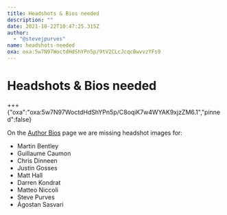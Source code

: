 ```yaml
---
title: Headshots & Bios needed
description: ""
date: 2021-10-22T10:47:25.315Z
author:
  - "@stevejpurves"
name: headshots-needed
oxa: oxa:5w7N97WoctdHdShYPn5p/9tV2CLcJcqcBwvvzYFs9
---
```


# Headshots & Bios needed

+++ {"oxa":"oxa:5w7N97WoctdHdShYPn5p/C8oqiK7w4WYAK9xjzZM6.1","pinned":false}

On the [Author Bios](oxa:5w7N97WoctdHdShYPn5p/Aoy9twNwYFjsrNGK4pnT "Author Bios") page we are missing headshot images for:

* Martin Bentley
* Guillaume Caumon
* Chris Dinneen
* Justin Gosses
* Matt Hall
* Darren Kondrat
* Matteo Niccoli
* Steve Purves
* Ágostan Sasvari

